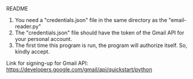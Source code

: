 README

1. You need a "credentials.json" file in the same directory as the "email-reader.py"
2. The "credentials.json" file should have the token of the Gmail API for your personal account.
3. The first time this program is run, the program will authorize itself. So, kindly accept.

Link for signing-up for Gmail API: https://developers.google.com/gmail/api/quickstart/python

